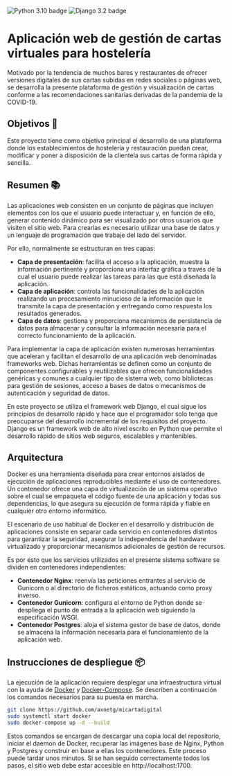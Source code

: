 ![Python 3.10 badge](https://img.shields.io/badge/python-3.10-brightgreen)
![Django 3.2 badge](https://img.shields.io/badge/django-3.2-brightgreen)

# Aplicación web de gestión de cartas virtuales para hostelería
Motivado por la tendencia de muchos bares y restaurantes de ofrecer versiones digitales de sus cartas subidas en redes sociales o páginas web, se desarrolla la presente plataforma de gestión y visualización de cartas conforme a las recomendaciones sanitarias derivadas de la pandemia de la COVID-19.

## Objetivos 🎯
Este proyecto tiene como objetivo principal el desarrollo de una plataforma donde los establecimientos de hostelería y restauración puedan crear, modificar y poner a disposición de la clientela sus cartas de forma rápida y sencilla.

## Resumen 📚
Las aplicaciones web consisten en un conjunto de páginas que incluyen elementos con los que el usuario puede interactuar y, en función de ello, generar contenido dinámico para ser visualizado por otros usuarios que visiten el sitio web. Para crearlas es necesario utilizar una base de datos y un lenguaje de programación que trabaje del lado del servidor.

Por ello, normalmente se estructuran en tres capas:
- **Capa de presentación**: facilita el acceso a la aplicación, muestra la información pertinente y proporciona una interfaz gráfica a través de la cual el usuario puede realizar las tareas para las que está diseñada la aplicación.
- **Capa de aplicación**: controla las funcionalidades de la aplicación realizando un procesamiento minucioso de la información que le transmite la capa de presentación y entregando como respuesta los resultados generados.
- **Capa de datos**: gestiona y proporciona mecanismos de persistencia de datos para almacenar y consultar la información necesaria para el correcto funcionamiento de la aplicación.

Para implementar la capa de aplicación existen numerosas herramientas que aceleran y facilitan el desarrollo de una aplicación web denominadas frameworks web. Dichas herramientas se definen como un conjunto de componentes configurables y reutilizables que ofrecen funcionalidades genéricas y comunes a cualquier tipo de sistema web, como bibliotecas para gestión de sesiones, acceso a bases de datos o mecanismos de autenticación y seguridad de datos.

En este proyecto se utiliza el framework web Django, el cual sigue los principios de desarrollo rápido y hace que el programador solo tenga que preocuparse del desarrollo incremental de los requisitos del proyecto. Django es un framework web de alto nivel escrito en Python que permite el desarrollo rápido de sitios web seguros, escalables y mantenibles.

## Arquitectura 
Docker es una herramienta diseñada para crear entornos aislados de ejecución de aplicaciones reproducibles mediante el uso de contenedores. Un contenedor ofrece una capa de virtualización de un sistema operativo sobre el cual se empaqueta el código fuente de una aplicación y todas sus dependencias, lo que asegura su ejecución de forma rápida y fiable en cualquier otro entorno informático.

El escenario de uso habitual de Docker en el desarrollo y distribución de aplicaciones consiste en separar cada servicio en contenedores distintos para garantizar la seguridad, asegurar la independencia del hardware virtualizado y proporcionar mecanismos adicionales de gestión de recursos.

Es por esto que los servicios utilizados en el presente sistema software se dividen en contenedores independientes:
- **Contenedor Nginx**: reenvía las peticiones entrantes al servicio de Gunicorn o al directorio de ficheros estáticos, actuando como proxy inverso.
- **Contenedor Gunicorn**: configura el entorno de Python donde se despliega el punto de entrada a la aplicación web siguiendo la especificación WSGI. 
- **Contenedor Postgres**: aloja el sistema gestor de base de datos, donde se almacena la información necesaria para el funcionamiento de la aplicación web.

## Instrucciones de despliegue 📦
La ejecución de la aplicación requiere desplegar una infraestructura virtual con la ayuda de [Docker](https://docs.docker.com/engine/install/) y [Docker-Compose](https://docs.docker.com/compose/install/). Se describen a continuación los comandos necesarios para su puesta en marcha.

```bash
git clone https://github.com/axnetg/micartadigital
sudo systemctl start docker
sudo docker-compose up -d --build
```

Estos comandos se encargan de descargar una copia local del repositorio, iniciar el daemon de Docker, recuperar las imágenes base de Nginx, Python y Postgres y construir en base a ellas los contenedores. Este proceso puede tardar unos minutos. Si se han seguido correctamente todos los pasos, el sitio web debe estar accesible en http://localhost:1700.
